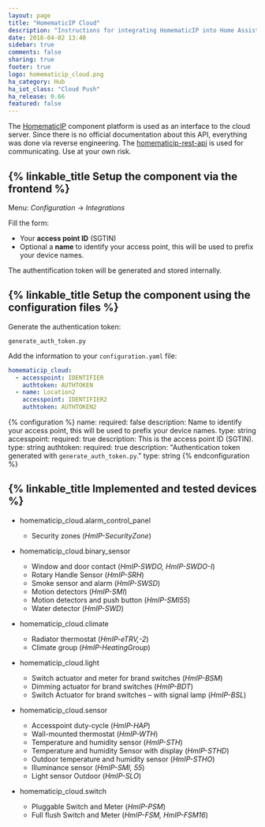 ```yaml
---
layout: page
title: "HomematicIP Cloud"
description: "Instructions for integrating HomematicIP into Home Assistant."
date: 2018-04-02 13:40
sidebar: true
comments: false
sharing: true
footer: true
logo: homematicip_cloud.png
ha_category: Hub
ha_iot_class: "Cloud Push"
ha_release: 0.66
featured: false
---
```


The [HomematicIP](http://www.homematic-ip.com) component platform is used as an interface to the cloud server. Since there is no official documentation about this API, everything was done via reverse engineering. The [homematicip-rest-api](https://github.com/coreGreenberet/homematicip-rest-api) is used for communicating. Use at your own risk.

## {% linkable_title Setup the component via the frontend %}

Menu: *Configuration* -> *Integrations*
  
Fill the form:
* Your **access point ID** (SGTIN)
* Optional a **name** to identify your access point, this will be used to prefix your device names.
  
The authentification token will be generated and stored internally.

## {% linkable_title Setup the component using the configuration files %}
  
Generate the authentication token:
  
`generate_auth_token.py`
  
Add the information to your `configuration.yaml` file:

```yaml
homematicip_cloud:
  - accesspoint: IDENTIFIER
    authtoken: AUTHTOKEN
  - name: Location2
    accesspoint: IDENTIFIER2
    authtoken: AUTHTOKEN2
```

{% configuration %}
name:
  required: false
  description: Name to identify your access point, this will be used to prefix your device names.
  type: string
accesspoint:
  required: true
  description: This is the access point ID (SGTIN).
  type: string
authtoken:
  required: true
  description: "Authentication token generated with `generate_auth_token.py`."
  type: string
{% endconfiguration %}

## {% linkable_title Implemented and tested devices %}

- homematicip_cloud.alarm_control_panel
    - Security zones (*HmIP-SecurityZone*)

- homematicip_cloud.binary_sensor  
    - Window and door contact (*HmIP-SWDO, HmIP-SWDO-I*)
    - Rotary Handle Sensor (*HmIP-SRH*)
    - Smoke sensor and alarm (*HmIP-SWSD*)
    - Motion detectors (*HmIP-SMI*)
    - Motion detectors and push button (*HmIP-SMI55*)
    - Water detector (*HmIP-SWD*)
  
- homematicip_cloud.climate
    - Radiator thermostat (*HmIP-eTRV,-2*)
    - Climate group (*HmIP-HeatingGroup*)
  
- homematicip_cloud.light
    - Switch actuator and meter for brand switches (*HmIP-BSM*)
    - Dimming actuator for brand switches (*HmIP-BDT*)
    - Switch Actuator for brand switches – with signal lamp (*HmIP-BSL*)
  
- homematicip_cloud.sensor
    - Accesspoint duty-cycle (*HmIP-HAP*)
    - Wall-mounted thermostat (*HmIP-WTH*)
    - Temperature and humidity sensor (*HmIP-STH*)
    - Temperature and humidity Sensor with display (*HmIP-STHD*)
    - Outdoor temperature and humidity sensor (*HmIP-STHO*)
    - Illuminance sensor (*HmIP-SMI, 55*)
    - Light sensor Outdoor (*HmIP-SLO*)
  
- homematicip_cloud.switch
    - Pluggable Switch and Meter (*HmIP-PSM*)
    - Full flush Switch and Meter (*HmIP-FSM, HmIP-FSM16*)
